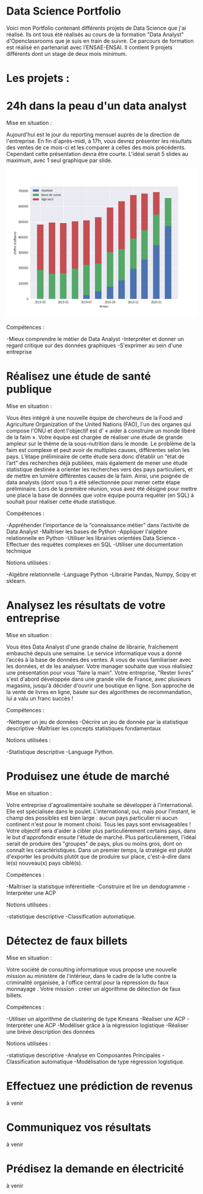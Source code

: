 # Data Science Portfolio
Voici mon Portfolio contenant différents projets de Data Science que j'ai réalisé.
Ils ont tous été réalisés au cours de la formation "Data Analyst" d'Openclassrooms que je suis en train de suivre. Ce parcours de formation est réalisé en partenariat avec l’ENSAE-ENSAI. Il contient 9 projets différents dont un stage de deux mois minimum.

# Les projets : 

# 24h dans la peau d'un data analyst

Mise en situation :

Aujourd'hui est le jour du reporting mensuel auprès de la direction de l'entreprise. 
En fin d'après-midi, à 17h, vous devrez présenter les résultats des ventes de ce mois-ci et les comparer à celles des mois précédents.
Cependant cette présentation devra être courte. L'idéal serait 5 slides au maximum, avec 1 seul graphique par slide.


![Graphique P2](https://github.com/Lbutscher/Data-Science-Portfolio/blob/master/Projet%202%20-%2024h%20dans%20la%20peau%20d'un%20Data%20Analyst/P2_graphs/Utilises/12.png)

Compétences : 

-Mieux comprendre le métier de Data Analyst
-Interpréter et donner un regard critique sur des données graphiques
-S'exprimer au sein d'une entreprise

# Réalisez une étude de santé publique

Mise en situation :

Vous êtes intégré à une nouvelle équipe de chercheurs de la Food and Agriculture Organization of the United Nations (FAO), l'un des organes qui compose l'ONU et dont l'objectif est d' « aider à construire un monde libéré de la faim ».
Votre équipe est chargée de réaliser une étude de grande ampleur sur le thème de la sous-nutrition dans le monde.
Le problème de la faim est complexe et peut avoir de multiples causes, différentes selon les pays. 
L’étape préliminaire de cette étude sera donc d’établir un “état de l’art” des recherches déjà publiées, mais également de mener une étude statistique destinée à orienter les recherches vers des pays particuliers, et de mettre en lumière différentes causes de la faim. 
Ainsi, une poignée de data analysts (dont vous !) a été sélectionnée pour mener cette étape préliminaire. Lors de la première réunion, vous avez été désigné pour mettre une place la base de données que votre équipe pourra requéter (en SQL) à souhait pour réaliser cette étude statistique.

Compétences : 

-Appréhender l’importance de la “connaissance métier” dans l’activité de Data Analyst
-Maîtriser les bases de Python
-Appliquer l'algèbre relationnelle en Python
-Utiliser les librairies orientées Data Science
-Effectuer des requêtes complexes en SQL
-Utiliser une documentation technique


Notions utilisées :
 
-Algèbre relationnelle 
-Language Python
-Librairie Pandas, Numpy, Scipy et sklearn.

# Analysez les résultats de votre entreprise 

Mise en situation :

Vous êtes Data Analyst d'une grande chaîne de librairie, fraîchement embauché depuis une semaine.
Le service informatique vous a donné l’accès à la base de données des ventes. A vous de vous familiariser avec les données, et de les analyser. 
Votre manager souhaite que vous réalisiez une présentation pour vous "faire la main".
Votre entreprise, "Rester livres" s'est d'abord développée dans une grande ville de France, avec plusieurs magasins, jusqu'à décider d'ouvrir une boutique en ligne.
 Son approche de la vente de livres en ligne, basée sur des algorithmes de recommandation, lui a valu un franc succès !

Compétences : 

-Nettoyer un jeu de données
-Décrire un jeu de donnée par la statistique descriptive
-Maîtriser les concepts statistiques fondamentaux


Notions utilisées :
 
-Statistique descriptive 
-Language Python.

# Produisez une étude de marché

Mise en situation :

Votre entreprise d'agroalimentaire souhaite se développer à l'international. Elle est spécialisée dans le poulet.
L'international, oui, mais pour l'instant, le champ des possibles est bien large : aucun pays particulier ni aucun continent n'est pour le moment choisi. Tous les pays sont envisageables !
Votre objectif sera d'aider à cibler plus particulièrement certains pays, dans le but d'approfondir ensuite l'étude de marché. 
Plus particulièrement, l'idéal serait de produire des "groupes" de pays, plus ou moins gros, dont on connaît les caractéristiques.
Dans un premier temps, la stratégie est plutôt d'exporter les produits plutôt que de produire sur place, c'est-à-dire dans le(s) nouveau(x) pays ciblé(s).

Compétences : 

-Maîtriser la statistique inférentielle
-Construire et lire un dendogramme
-Interpréter une ACP


Notions utilisées :
 
-statistique descriptive 
-Classification automatique.

# Détectez de faux billets 

Mise en situation :

Votre société de consulting informatique vous propose une nouvelle mission au ministère de l'intérieur,
dans le cadre de la lutte contre la criminalité organisée, à l'office central pour la répression du faux monnayage .
Votre mission : créer un algorithme de détection de faux billets.

Compétences : 

-Utiliser un algorithme de clustering de type Kmeans
-Réaliser une ACP
-Interpréter une ACP
-Modéliser grâce à la régression logistique
-Réaliser une brève description des données


Notions utilisées :
 
-statistique descriptive
-Analyse en Composantes Principales
-Classification automatique
-Modélisation de type régression logistique.

# Effectuez une prédiction de revenus

à venir

# Communiquez vos résultats

à venir

# Prédisez la demande en électricité

à venir
